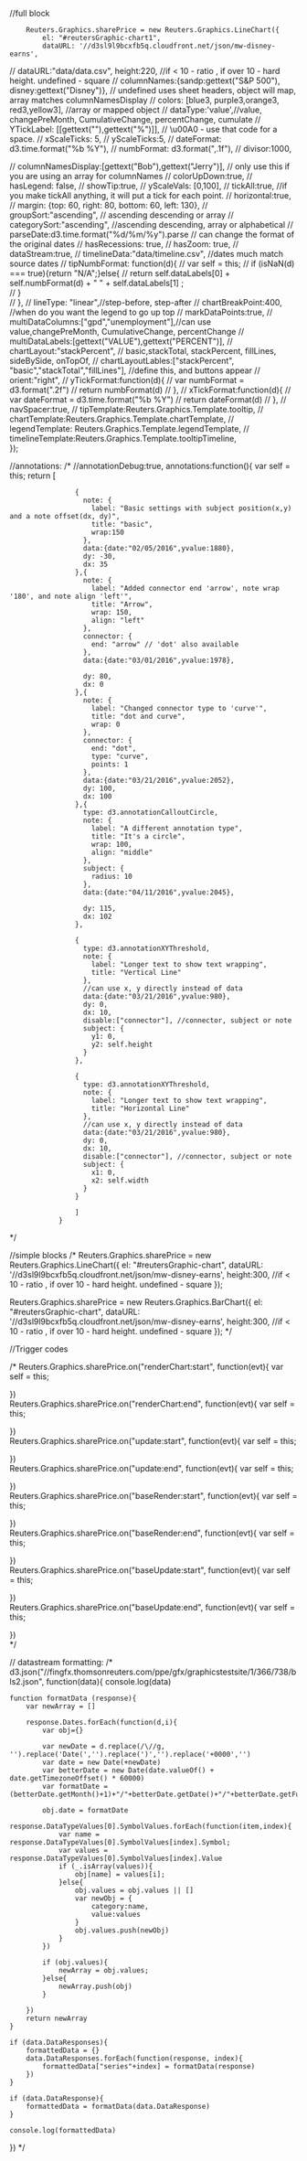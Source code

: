 //full block

		Reuters.Graphics.sharePrice = new Reuters.Graphics.LineChart({
			el: "#reutersGraphic-chart1",
			dataURL: '//d3sl9l9bcxfb5q.cloudfront.net/json/mw-disney-earns',
// 			dataURL:"data/data.csv",
			height:220, //if < 10 - ratio , if over 10 - hard height.  undefined - square
//			columnNames:{sandp:gettext("S&P 500"), disney:gettext("Disney")}, // undefined uses sheet headers, object will map, array matches columnNamesDisplay
//			colors: [blue3, purple3,orange3, red3,yellow3],  //array or mapped object
//			dataType:'value',//value, changePreMonth, CumulativeChange, percentChange, cumulate
//			YTickLabel: [[gettext(""),gettext("%")]], //  \u00A0  - use that code for a space.
//			xScaleTicks: 5,
//			yScaleTicks:5,
//			dateFormat: d3.time.format("%b %Y"),
//			numbFormat: d3.format(",.1f"),
//			divisor:1000,

//			columnNamesDisplay:[gettext("Bob"),gettext("Jerry")], // only use this if you are using an array for columnNames
//			colorUpDown:true,
//			hasLegend: false,
//			showTip:true,
//			yScaleVals: [0,100],
//			tickAll:true, //if you make tickAll anything, it will put a tick for each point.
//			horizontal:true,
//			margin: {top: 60, right: 80, bottom: 60, left: 130},
//			groupSort:"ascending", // ascending descending or array
//			categorySort:"ascending", //ascending descending, array or alphabetical
//			parseDate:d3.time.format("%d/%m/%y").parse // can change the format of the original dates
//			hasRecessions: true,
//			hasZoom: true,
//			dataStream:true,
//			timelineData:"data/timeline.csv", //dates much match source dates 
//			tipNumbFormat: function(d){
//				var self = this;
//				if (isNaN(d) === true){return "N/A";}else{
//					return self.dataLabels[0] + self.numbFormat(d) + " " + self.dataLabels[1] ;				
//				}				
//			},
//			lineType: "linear",//step-before, step-after
//			chartBreakPoint:400, //when do you want the legend to go up top
//			markDataPoints:true,
//			multiDataColumns:["gpd","unemployment"],//can use value,changePreMonth, CumulativeChange, percentChange
//			multiDataLabels:[gettext("VALUE"),gettext("PERCENT")],
//			chartLayout:"stackPercent", // basic,stackTotal, stackPercent, fillLines, sideBySide, onTopOf,
//			chartLayoutLables:["stackPercent", "basic","stackTotal","fillLines"], //define this, and buttons appear
//			orient:"right",
//			yTickFormat:function(d){
//				var numbFormat = d3.format(".2f")
//				return numbFormat(d)
//			},
//			xTickFormat:function(d){
//				var dateFormat = d3.time.format("%b %Y")
//				return dateFormat(d)
//			},
//			navSpacer:true,
//			tipTemplate:Reuters.Graphics.Template.tooltip,
//			chartTemplate:Reuters.Graphics.Template.chartTemplate,
//			legendTemplate: Reuters.Graphics.Template.legendTemplate,
//			timelineTemplate:Reuters.Graphics.Template.tooltipTimeline,		
		});


//annotations:
/*
			//annotationDebug:true,
			annotations:function(){
				var self = this;
				return [

			        {
			          note: {
			            label: "Basic settings with subject position(x,y) and a note offset(dx, dy)",
			            title: "basic",
			            wrap:150
			          },
			          data:{date:"02/05/2016",yvalue:1880},
			          dy: -30,
			          dx: 35
			        },{
			          note: {
			            label: "Added connector end 'arrow', note wrap '180', and note align 'left'",
			            title: "Arrow",
			            wrap: 150,
			            align: "left"
			          },
			          connector: {
			            end: "arrow" // 'dot' also available
			          },
			          data:{date:"03/01/2016",yvalue:1978},
	
			          dy: 80,
			          dx: 0
			        },{
			          note: {
			            label: "Changed connector type to 'curve'",
			            title: "dot and curve",
			            wrap: 0
			          },
			          connector: {
			            end: "dot",
			            type: "curve",
			            points: 1
			          },
			          data:{date:"03/21/2016",yvalue:2052},
			          dy: 100,
			          dx: 100
			        },{
			          type: d3.annotationCalloutCircle,
			          note: {
			            label: "A different annotation type",
			            title: "It's a circle",
			            wrap: 100,
			            align: "middle"		            
			          },
			          subject: {
			            radius: 10
			          },
			          data:{date:"04/11/2016",yvalue:2045},
	
			          dy: 115,
			          dx: 102
			        },

					{
			          type: d3.annotationXYThreshold,				
					  note: {
					    label: "Longer text to show text wrapping",
					    title: "Vertical Line"
					  },
					  //can use x, y directly instead of data
			          data:{date:"03/21/2016",yvalue:980},
					  dy: 0,
					  dx: 10,
					  disable:["connector"], //connector, subject or note
					  subject: {
					    y1: 0,
					    y2: self.height
					  }
					},

					{
			          type: d3.annotationXYThreshold,				
					  note: {
					    label: "Longer text to show text wrapping",
					    title: "Horizontal Line"
					  },
					  //can use x, y directly instead of data
			          data:{date:"03/21/2016",yvalue:980},
					  dy: 0,
					  dx: 10,
					  disable:["connector"], //connector, subject or note
					  subject: {
					    x1: 0,
					    x2: self.width
					  }
					}
	
			        ]
			    }	
*/

//simple blocks
/*
Reuters.Graphics.sharePrice = new Reuters.Graphics.LineChart({
	el: "#reutersGraphic-chart",
	dataURL: '//d3sl9l9bcxfb5q.cloudfront.net/json/mw-disney-earns',
	height:300, //if < 10 - ratio , if over 10 - hard height.  undefined - square
});

Reuters.Graphics.sharePrice = new Reuters.Graphics.BarChart({
	el: "#reutersGraphic-chart",
	dataURL: '//d3sl9l9bcxfb5q.cloudfront.net/json/mw-disney-earns',
	height:300, //if < 10 - ratio , if over 10 - hard height.  undefined - square
});
*/

//Trigger codes

/*
Reuters.Graphics.sharePrice.on("renderChart:start", function(evt){
    var self = this;
    
})		
Reuters.Graphics.sharePrice.on("renderChart:end", function(evt){
    var self = this;
    
})		
Reuters.Graphics.sharePrice.on("update:start", function(evt){
    var self = this;
    
})		
Reuters.Graphics.sharePrice.on("update:end", function(evt){
    var self = this;
    
})		
Reuters.Graphics.sharePrice.on("baseRender:start", function(evt){
    var self = this;
    
})		
Reuters.Graphics.sharePrice.on("baseRender:end", function(evt){
    var self = this;
    
})		
Reuters.Graphics.sharePrice.on("baseUpdate:start", function(evt){
    var self = this;
    
})		
Reuters.Graphics.sharePrice.on("baseUpdate:end", function(evt){
    var self = this;
    
})	
*/	



// datastream formatting:
/*
d3.json("//fingfx.thomsonreuters.com/ppe/gfx/graphicstestsite/1/366/738/bls2.json", function(data){
	console.log(data)
				
	function formatData (response){
		var newArray = []
		
		response.Dates.forEach(function(d,i){					
			var obj={}

			var newDate = d.replace(/\//g, '').replace('Date(','').replace(')','').replace('+0000','')
			var date = new Date(+newDate)
			var betterDate = new Date(date.valueOf() + date.getTimezoneOffset() * 60000)
			var formatDate = (betterDate.getMonth()+1)+"/"+betterDate.getDate()+"/"+betterDate.getFullYear()

			obj.date = formatDate
			response.DataTypeValues[0].SymbolValues.forEach(function(item,index){
				var name = response.DataTypeValues[0].SymbolValues[index].Symbol;					
				var values = response.DataTypeValues[0].SymbolValues[index].Value
				if (_.isArray(values)){
					obj[name] = values[i];								
				}else{
					obj.values = obj.values || []
					var newObj = {
						category:name,
						value:values
					}
					obj.values.push(newObj)
				}
			})
			
			if (obj.values){
				newArray = obj.values;
			}else{
				newArray.push(obj)							
			}
			
		})
		return newArray
	}

	if (data.DataResponses){
		formattedData = {}
		data.DataResponses.forEach(function(response, index){
			formattedData["series"+index] = formatData(response)			    	
		})				
	}

	if (data.DataResponse){
		formattedData = formatData(data.DataResponse)
	}

	console.log(formattedData)	
	
})
*/
